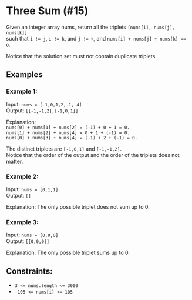 # Three Sum (#15)

Given an integer array nums, return all the triplets `[nums[i], nums[j], nums[k]]`  
such that `i != j`, `i != k`, and `j != k`, and `nums[i] + nums[j] + nums[k] == 0`.

Notice that the solution set must not contain duplicate triplets.

## Examples

### Example 1:

Input: `nums = [-1,0,1,2,-1,-4]`  
Output: `[[-1,-1,2],[-1,0,1]]`  

Explanation:  
`nums[0] + nums[1] + nums[2] = (-1) + 0 + 1 = 0.`  
`nums[1] + nums[2] + nums[4] = 0 + 1 + (-1) = 0.`  
`nums[0] + nums[3] + nums[4] = (-1) + 2 + (-1) = 0.`  

The distinct triplets are `[-1,0,1]` and `[-1,-1,2]`.  
Notice that the order of the output and the order of the triplets does not matter.

### Example 2:

Input: `nums = [0,1,1]`  
Output: `[]`  

Explanation: The only possible triplet does not sum up to 0.

### Example 3:

Input: `nums = [0,0,0]`  
Output: `[[0,0,0]]`  

Explanation: The only possible triplet sums up to 0.

## Constraints:

 - `3 <= nums.length <= 3000`
 - `-105 <= nums[i] <= 105`
